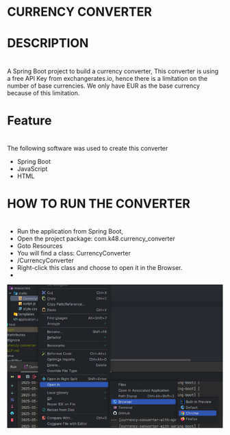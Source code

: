 # CURRENCY CONVERTER
#
# DESCRIPTION
#
A Spring Boot project to build a currency converter, 
This converter is using a free API Key from exchangerates.io, hence there is a 
limitation on the number of  base currencies. We only have EUR as 
the base currency because of this limitation.
#
# Feature
#
The following software was used to create this converter
+ Spring Boot
+ JavaScript
+ HTML
#
# HOW TO RUN THE CONVERTER
#
+ Run the application from Spring Boot,
+ Open the project package: com.k48.currency_converter
+ Goto Resources
+ You will find a class: CurrencyConverter
+ /CurrencyConverter
+ Right-click this class and choose to open it in the Browser.
+ 
<img src = "https://github.com/Fonbod1/currency-converter/blob/master/ScreenShots/Run%20Currency%20Converter.png?raw=true" alt = "CurrecyConverter Access Path" width = "900">





